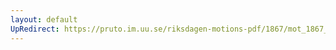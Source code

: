 ```yaml
---
layout: default
UpRedirect: https://pruto.im.uu.se/riksdagen-motions-pdf/1867/mot_1867__ak__227.pdf
---
```

